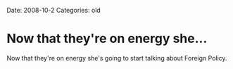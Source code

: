 Date: 2008-10-2
Categories: old

# Now that they're on energy she...

Now that they're on energy she's going to start talking about Foreign Policy.
